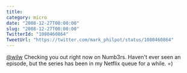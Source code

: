 ```yaml
---
title: 
category: micro
date: "2008-12-27T00:00:00"
slug: "2008-12-27T00:00:00"
TwitterId: "1080460864"
TweetUrl: "https://twitter.com/mark_philpot/status/1080460864"
---
```


[@wilw](https://twitter.com/wilw) Checking you out right now on Numb3rs. Haven't
ever seen an episode, but the series has been in my Netflix queue for a while.
=)
